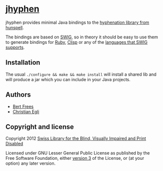 [jhyphen][]
===========

jhyphen provides minimal Java bindings to the [hyphenation library from hunspell][hunspell]. 

The bindings are based on [SWIG][], so in theory it should be easy to use them to generate bindings for [Ruby][], [Clisp][] or any of the [languages that SWIG supports][supported languages].

Installation
------------

The usual `./configure && make && make install` will install a shared lib and will produce a jar which you can include in your Java projects.

Authors
-------

+ [Bert Frees](http://github.com/bertfrees)
+ [Christian Egli](http://github.com/egli)

Copyright and license
---------------------

Copyright 2012 [Swiss Library for the Blind, Visually Impaired and Print Disabled][sbs]

Licensed under GNU Lesser General Public License as published by the Free Software Foundation, either [version 3][lgpl] of the License, or (at your option) any later version.

[jhyphen]: http://github.com/sbsdev/jhyphen
[hunspell]: http://hunspell.sourceforge.net/
[swig]: http://www.swig.org/
[ruby]: http://www.ruby-lang.org/en/
[clisp]: http://www.clisp.org/
[supported languages]: http://www.swig.org/compat.html#SupportedLanguages
[sbs]: http://www.sbs.ch
[lgpl]: http://www.gnu.org/licenses/lgpl.html
